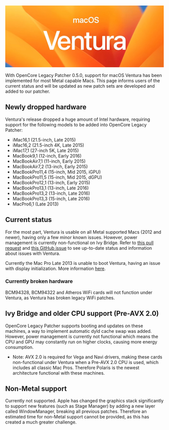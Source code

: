 ![](../images/ventura.png)

With OpenCore Legacy Patcher 0.5.0, support for macOS Ventura has been implemented for most Metal capable Macs. This page informs users of the current status and will be updated as new patch sets are developed and added to our patcher.

## Newly dropped hardware

Ventura's release dropped a huge amount of Intel hardware, requiring support for the following models to be added into OpenCore Legacy Patcher:

* iMac16,1 (21.5-inch, Late 2015)
* iMac16,2 (21.5-inch 4K, Late 2015)
* iMac17,1 (27-inch 5K, Late 2015)
* MacBook9,1 (12-inch, Early 2016)
* MacBookAir7,1 (11-inch, Early 2015)
* MacBookAir7,2 (13-inch, Early 2015)
* MacBookPro11,4 (15-inch, Mid 2015, iGPU)
* MacBookPro11,5 (15-inch, Mid 2015, dGPU)
* MacBookPro12,1 (13-inch, Early 2015)
* MacBookPro13,1 (13-inch, Late 2016)
* MacBookPro13,2 (13-inch, Late 2016)
* MacBookPro13,3 (15-inch, Late 2016)
* MacPro6,1 (Late 2013)

## Current status

For the most part, Ventura is usable on all Metal supported Macs (2012 and newer), having only a few minor known issues. However, power management is currently non-functional on Ivy Bridge. Refer to [this pull request](https://github.com/dortania/OpenCore-Legacy-Patcher/pull/999) and [this GitHub issue](https://github.com/dortania/OpenCore-Legacy-Patcher/issues/1008#issue-1400530902) to see up-to-date status and information about issues with Ventura. 

Currently the Mac Pro Late 2013 is unable to boot Ventura, having an issue with display initialization. More information [here](https://github.com/acidanthera/bugtracker/issues/2126).



### Currently broken hardware

BCM94328, BCM94322 and Atheros WiFi cards will not function under Ventura, as Ventura has broken legacy WiFi patches.

## Ivy Bridge and older CPU support (Pre-AVX 2.0)

OpenCore Legacy Patcher supports booting and updates on these machines, a way to implement automatic dyld cache swap was added. However, power management is currently not functional which means the CPU and GPU may constantly run on higher clocks, causing more energy consumption.

* Note: AVX 2.0 is required for Vega and Navi drivers, making these cards non-functional under Ventura when a Pre-AVX 2.0 CPU is used, which includes all classic Mac Pros. Therefore Polaris is the newest architecture functional with these machines.

## Non-Metal support

Currently not supported. Apple has changed the graphics stack significantly to support new features (such as Stage Manager) by adding a new layer called WindowManager, breaking all previous patches. 
Therefore an estimated time for non-Metal support cannot be provided, as this has created a much greater challenge. 

